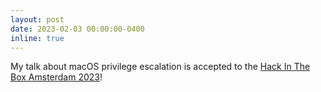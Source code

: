 ```yaml
---
layout: post
date: 2023-02-03 00:00:00-0400
inline: true
---
```


My talk about macOS privilege escalation is accepted to the [Hack In The Box Amsterdam 2023](https://conference.hitb.org/hitbsecconf2023ams/)!
